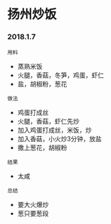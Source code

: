# 扬州炒饭

### 2018.1.7

```
用料
```

* 蒸熟米饭
* 火腿，香菇，冬笋，鸡蛋，虾仁
* 盐，胡椒粉，葱花


```
做法
```

* 鸡蛋打成丝
* 火腿，香菇，虾仁先炒
* 加入鸡蛋打成丝，米饭，炒
* 加入香菇，小火炒3分钟，放盐
* 撒上葱花，胡椒粉

```
结果
```

* 太咸

```
总结
```

* 要大火爆炒
* 葱只要葱段